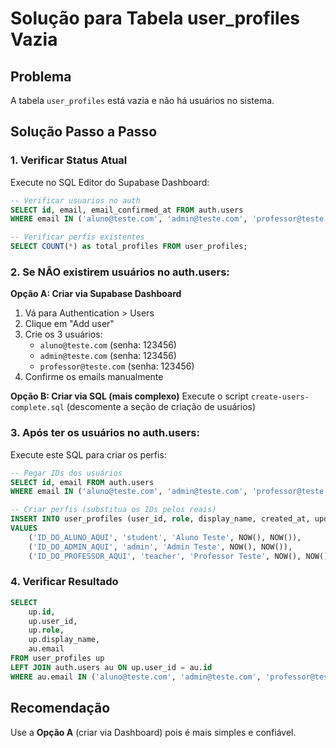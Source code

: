 # Solução para Tabela user_profiles Vazia

## Problema
A tabela `user_profiles` está vazia e não há usuários no sistema.

## Solução Passo a Passo

### 1. Verificar Status Atual
Execute no SQL Editor do Supabase Dashboard:

```sql
-- Verificar usuarios no auth
SELECT id, email, email_confirmed_at FROM auth.users 
WHERE email IN ('aluno@teste.com', 'admin@teste.com', 'professor@teste.com');

-- Verificar perfis existentes
SELECT COUNT(*) as total_profiles FROM user_profiles;
```

### 2. Se NÃO existirem usuários no auth.users:

**Opção A: Criar via Supabase Dashboard**
1. Vá para Authentication > Users
2. Clique em "Add user"
3. Crie os 3 usuários:
   - `aluno@teste.com` (senha: 123456)
   - `admin@teste.com` (senha: 123456)  
   - `professor@teste.com` (senha: 123456)
4. Confirme os emails manualmente

**Opção B: Criar via SQL (mais complexo)**
Execute o script `create-users-complete.sql` (descomente a seção de criação de usuários)

### 3. Após ter os usuários no auth.users:

Execute este SQL para criar os perfis:

```sql
-- Pegar IDs dos usuários
SELECT id, email FROM auth.users 
WHERE email IN ('aluno@teste.com', 'admin@teste.com', 'professor@teste.com');

-- Criar perfis (substitua os IDs pelos reais)
INSERT INTO user_profiles (user_id, role, display_name, created_at, updated_at) 
VALUES 
    ('ID_DO_ALUNO_AQUI', 'student', 'Aluno Teste', NOW(), NOW()),
    ('ID_DO_ADMIN_AQUI', 'admin', 'Admin Teste', NOW(), NOW()),
    ('ID_DO_PROFESSOR_AQUI', 'teacher', 'Professor Teste', NOW(), NOW());
```

### 4. Verificar Resultado
```sql
SELECT 
    up.id,
    up.user_id,
    up.role,
    up.display_name,
    au.email
FROM user_profiles up
LEFT JOIN auth.users au ON up.user_id = au.id
WHERE au.email IN ('aluno@teste.com', 'admin@teste.com', 'professor@teste.com');
```

## Recomendação
Use a **Opção A** (criar via Dashboard) pois é mais simples e confiável.
